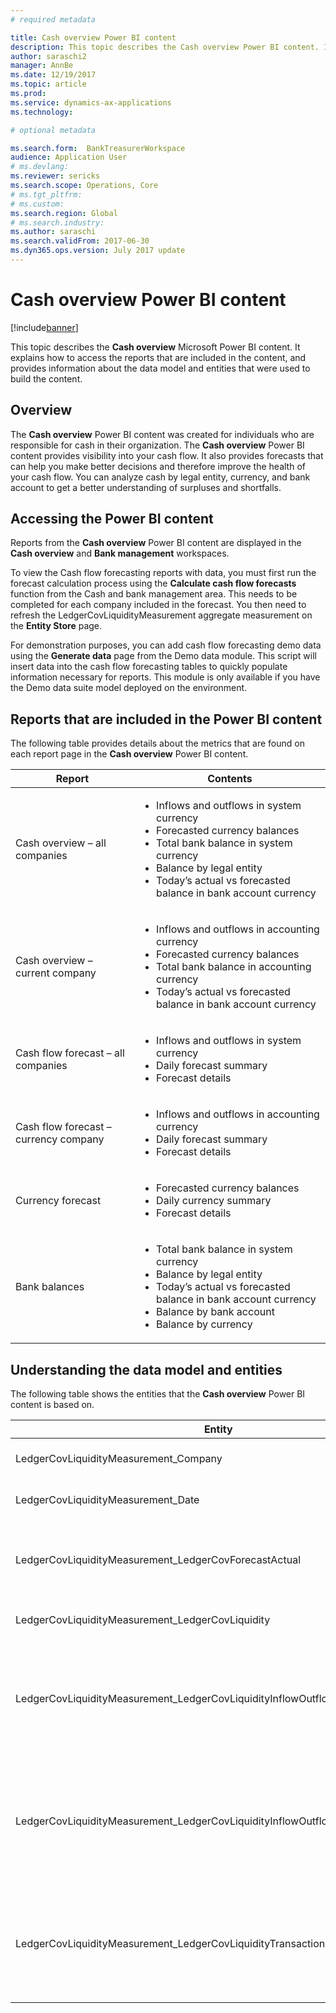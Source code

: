 ```yaml
---
# required metadata

title: Cash overview Power BI content
description: This topic describes the Cash overview Power BI content. It explains how to access the reports that are included in the content, and provides information about the data model and entities that were used to build the content.
author: saraschi2
manager: AnnBe
ms.date: 12/19/2017
ms.topic: article
ms.prod: 
ms.service: dynamics-ax-applications
ms.technology: 

# optional metadata

ms.search.form:  BankTreasurerWorkspace
audience: Application User
# ms.devlang: 
ms.reviewer: sericks
ms.search.scope: Operations, Core
# ms.tgt_pltfrm: 
# ms.custom: 
ms.search.region: Global
# ms.search.industry: 
ms.author: saraschi
ms.search.validFrom: 2017-06-30 
ms.dyn365.ops.version: July 2017 update 
---
```


# Cash overview Power BI content

[!include[banner](../includes/banner.md)]

This topic describes the **Cash overview** Microsoft Power BI content. It explains how to access the reports that are included in the content, and provides information about the data model and entities that were used to build the content.

## Overview

The **Cash overview** Power BI content was created for individuals who are responsible for cash in their organization. The **Cash overview** Power BI content provides visibility into your cash flow. It also provides forecasts that can help you make better decisions and therefore improve the health of your cash flow. You can analyze cash by legal entity, currency, and bank account to get a better understanding of surpluses and shortfalls.

## Accessing the Power BI content

Reports from the **Cash overview** Power BI content are displayed in the **Cash overview** and **Bank management** workspaces.

To view the Cash flow forecasting reports with data, you must first run the forecast calculation process using the **Calculate cash flow forecasts** function from the Cash and bank management area.  This needs to be completed for each company included in the forecast.  You then need to refresh the LedgerCovLiquidityMeasurement aggregate measurement on the **Entity Store** page.  

For demonstration purposes, you can add cash flow forecasting demo data using the **Generate data** page from the Demo data module.  This script will insert data into the cash flow forecasting tables to quickly populate information necessary for reports.  This module is only available if you have the Demo data suite model deployed on the environment. 

## Reports that are included in the Power BI content
The following table provides details about the metrics that are found on each report page in the **Cash overview** Power BI content.

| Report                                | Contents |
|---------------------------------------|----------|
| Cash overview – all companies         | <ul><li>Inflows and outflows in system currency</li><li>Forecasted currency balances</li><li>Total bank balance in system currency</li><li>Balance by legal entity</li><li>Today’s actual vs forecasted balance in bank account currency</li></ul> |
| Cash overview – current company       | <ul><li>Inflows and outflows in accounting currency</li><li>Forecasted currency balances</li><li>Total bank balance in accounting currency</li><li>Today’s actual vs forecasted balance in bank account currency</li></ul> |
| Cash flow forecast – all companies    | <ul><li>Inflows and outflows in system currency</li><li>Daily forecast summary</li><li>Forecast details</li></ul> |
| Cash flow forecast – currency company | <ul><li>Inflows and outflows in accounting currency</li><li>Daily forecast summary</li><li>Forecast details</li></ul> |
| Currency forecast                     | <ul><li>Forecasted currency balances</li><li>Daily currency summary</li><li>Forecast details</li></ul> |
| Bank balances                         | <ul><li>Total bank balance in system currency</li><li>Balance by legal entity</li><li>Today’s actual vs forecasted balance in bank account currency</li><li>Balance by bank account</li><li>Balance by currency</li></ul> |


## Understanding the data model and entities

The following table shows the entities that the **Cash overview** Power BI content is based on.

| Entity                                                                          | Contents |
|---------------------------------------------------------------------------------|----------|
| LedgerCovLiquidityMeasurement\_Company                                          | Companies to filter reports by |
| LedgerCovLiquidityMeasurement\_Date                                             | Dates to filter reports by |
| LedgerCovLiquidityMeasurement\_LedgerCovForecastActual                          | Actual bank balance vs last forecasted bank balance |
| LedgerCovLiquidityMeasurement\_LedgerCovLiquidity                               | Forecasted transaction details |
| LedgerCovLiquidityMeasurement\_LedgerCovLiquidityInflowOutflowBalanceCompany    | Summarized cash inflows, outflows, and balance using each company’s accounting currency |
| LedgerCovLiquidityMeasurement\_LedgerCovLiquidityInflowOutflowBalanceEnterprise | Summarized cash inflows, outflows, and balance using the system currency for all companies |
| LedgerCovLiquidityMeasurement\_LedgerCovLiquidityTransactionCurrency            | Summarized net transaction amount and balance of currencies using the transaction currency |


